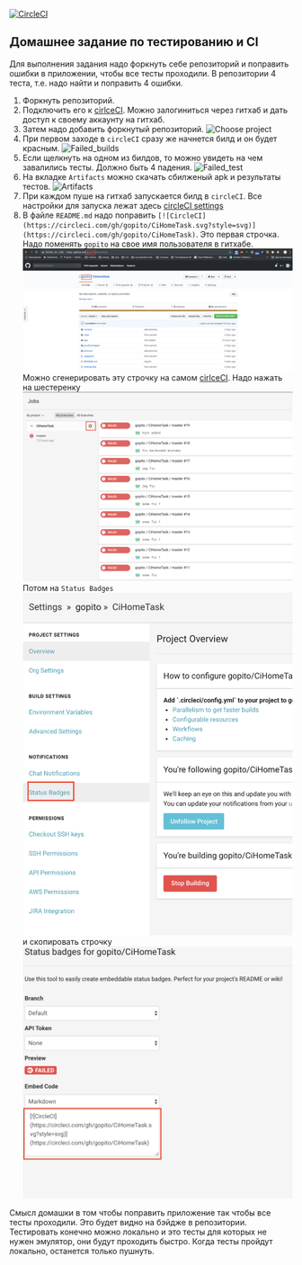 [![CircleCI](https://circleci.com/gh/Lapter57/CiHomeTask/tree/shakhmin.svg?style=svg)](https://circleci.com/gh/Lapter57/CiHomeTask/tree/shakhmin)
## Домашнее задание по тестированию и CI
Для выполнения задания надо форкнуть себе репозиторий и поправить ошибки в приложении, чтобы все тесты
проходили. В репозитории 4 теста, т.е. надо найти и поправить 4 ошибки.
1. Форкнуть репозиторий.
2. Подключить его к  [cirlceCI](https://circleci.com). Можно залогиниться через гитхаб и дать доступ
к своему аккаунту на гитхаб.
3. Затем надо добавить форкнутый репозиторий.
![Choose project](https://github.com/gopito/CiHomeTask/blob/master/pictures/choose_project.png)
4. При первом заходе в `circleCI` сразу же начнется билд и он будет красным.
![Failed_builds](https://github.com/gopito/CiHomeTask/blob/master/pictures/failed_builds.png)
5. Если щелкнуть на одном из билдов, то можно увидеть на чем завалились тесты. Должно быть 4 падения.
![Failed_test](https://github.com/gopito/CiHomeTask/blob/master/pictures/failed_test.png)
6. На вкладке `Artifacts` можно скачать сбилженый apk и результаты тестов.
![Artifacts](https://github.com/gopito/CiHomeTask/blob/master/pictures/artifacts.png)
7. При каждом пуше на гитхаб запускается билд в `circleCI`. Все настройки для запуска лежат здесь
[circleCI settings](https://github.com/gopito/CiHomeTask/blob/master/.circleci/config.yml)
8. В файле `README.md` надо поправить
`[![CircleCI](https://circleci.com/gh/gopito/CiHomeTask.svg?style=svg)](https://circleci.com/gh/gopito/CiHomeTask)`.
Это первая строчка. Надо поменять `gopito` на свое имя пользователя в гитхабе.
![Badge](https://github.com/gopito/CiHomeTask/blob/master/pictures/badge.png)
Можно сгенерировать эту строчку на самом [cirlceCI](https://circleci.com).
Надо нажать на шестеренку
![CircleCi settings](https://github.com/gopito/CiHomeTask/blob/master/pictures/circleci_settings.png)
Потом на `Status Badges`
![Status badges](https://github.com/gopito/CiHomeTask/blob/master/pictures/status_badges.png)
и скопировать строчку
![Badge string](https://github.com/gopito/CiHomeTask/blob/master/pictures/badge_string.png)

Смысл домашки в том чтобы поправить приложение так чтобы все тесты проходили. Это будет видно на 
бэйдже в репозитории. 
Тестировать конечно можно локально и это тесты для которых не нужен эмулятор,
они будут проходить быстро.
Когда тесты пройдут локально, останется только пушнуть.
